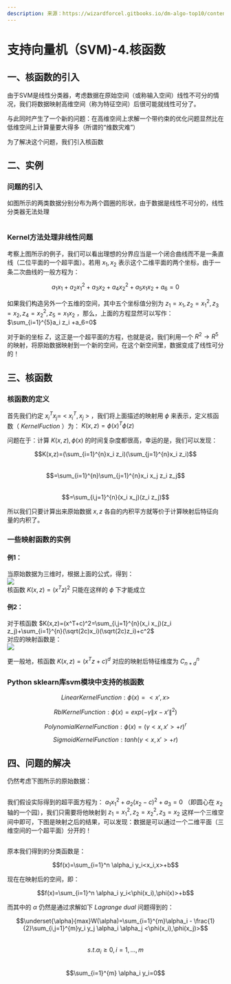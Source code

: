 ```yaml
---
description: 来源：https://wizardforcel.gitbooks.io/dm-algo-top10/content/svm-4.html
---
```


# 支持向量机（SVM)-4.核函数

## 一、核函数的引入

由于SVM是线性分类器，考虑数据在原始空间（或称输入空间）线性不可分的情况，我们将数据映射高维空间（称为特征空间）后很可能就线性可分了。

与此同时产生了一个新的问题：在高维空间上求解一个带约束的优化问题显然比在低维空间上计算量要大得多（所谓的“维数灾难”）

为了解决这个问题，我们引入核函数

## 二、实例

### 问题的引入

如图所示的两类数据分别分布为两个圆圈的形状，由于数据是线性不可分的，线性分类器无法处理

<figure><img src="../.gitbook/assets/image (5).png" alt=""><figcaption></figcaption></figure>

### Kernel方法处理非线性问题

考察上图所示的例子，我们可以看出理想的分界应当是一个闭合曲线而不是一条直线（二位平面的一个超平面）。若用 $x_1,x_2$ 表示这个二维平面的两个坐标，由于一条二次曲线的一般方程为：

 $$a_1 x_1+a_2 x_1^2+a_3 x_2+a_4 x_2^2+a_5 x_1 x_2 +a_6 =0$$

&#x20;如果我们构造另外一个五维的空间，其中五个坐标值分别为 $z_1 =x_1,z_2 =x_1^2,z_3=x_2,z_4=x_2^2,z_5=x_1 x_2$ ，那么，上面的方程显然可以写作： $\sum_{i=1}^{5}a_i z_i +a_6=0$

对于新的坐标 $Z$，这正是一个超平面的方程，也就是说，我们利用一个 $R^2 \rightarrow R^5$ 的映射，将原始数据映射到一个新的空间，在这个新空间里，数据变成了线性可分的！

## 三、核函数

### 核函数的定义

首先我们约定 $x_i^T x_j=$ < $x_i^T,x_j$ > ，我们将上面描述的映射用 $\phi$ 来表示，定义核函数（ $Kernel Fuction$ ）为： $K(x,z)=\phi(x)^T \phi(z)$

问题在于：计算 $K(x,z),\phi(x)$ 的时间复杂度都很高，幸运的是，我们可以发现：

 $$K(x,z)=(\sum_{i=1}^{n}x_i z_i)(\sum_{j=1}^{n}x_i z_i)$$\
&#x20;              $$=\sum_{i=1}^{n}\sum_{j=1}^{n}x_i x_j z_i z_j$$\
&#x20;              $$=\sum_{i,j=1}^{n}(x_i x_j)(z_i z_j)$$

所以我们只要计算出来原始数据 $x,z$ 各自的内积平方就等价于计算映射后特征向量的内积了。

### 一些映射函数的实例

#### 例1：

当原始数据为三维时，根据上面的公式，得到：\
![](<../.gitbook/assets/image (7).png>)\
核函数 $K(x,z)=(x^T z)^2$ 只能在这样的 $\phi$ 下才能成立

#### 例2：

对于核函数 $K(x,z)=(x^T+c)^2=\sum_{i,j=1}^{n}(x_i x_j)(z_i z_j)+\sum_{i=1}^{n}(\sqrt(2c)x_i)(\sqrt(2c)z_i)+c^2$\
对应的映射函数是：\
![](../.gitbook/assets/image.png)

更一般地，核函数 $K(x,z)=(x^T z+c)^d$ 对应的映射后特征维度为 $C_{n+d}^n$

### Python sklearn库svm模块中支持的核函数

 $$Linear Kernel Function : \phi(x)= < x',x > $$

 $$RblKernelFunction:\phi(x)=exp(-\gamma\|x-x'\|^2)$$

 $$PolynomialKernelFunction:\phi(x)=(\gamma < x,x' > +r)^r$$

 $$SigmoidKernelFunction:tanh(\gamma<x,x'>+r)$$

## 四、问题的解决

仍然考虑下图所示的原始数据：

<figure><img src="../.gitbook/assets/image (16).png" alt=""><figcaption></figcaption></figure>

我们假设实际得到的超平面方程为： $a_1x_1^2+a_2(x_2-c)^2+a_3=0$ （即圆心在 $x_2$ 轴的一个园），我们只需要将他映射到 $z_1=x_1^2,z_2=x_2^2,z_3=x_2$ 这样一个三维空间中即可，下图是映射之后的结果，可以发现：数据是可以通过一个二维平面（三维空间的一个超平面）分开的！

<figure><img src="../.gitbook/assets/image (1).png" alt=""><figcaption></figcaption></figure>

原本我们得到的分类函数是：


$$f(x)=\sum_{i=1}^n \alpha_i y_i<x_i,x>+b$$

现在在映射后的空间，即：

$$f(x)=\sum_{i=1}^n \alpha_i y_i<\phi(x_i),\phi(x)>+b$$

而其中的 $\alpha$ 仍然是通过求解如下 $Lagrange$ $dual$ 问题得到的：

$$\underset{\alpha}{max}W(\alpha)=\sum_{i=1}^{m}\alpha_i - \frac{1}{2}\sum_{i,j=1}^{m}y_i y_j \alpha_i \alpha_j <\phi(x_i),\phi(x_j)>$$\
$$s.t.\alpha_i\geqslant0,i=1,...,m$$\
&#x20;      $$\sum_{i=1}^{m} \alpha_i y_i=0$$

